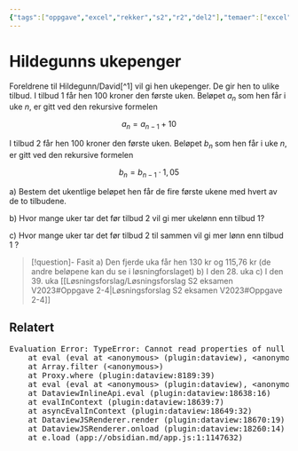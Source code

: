 ```yaml
---
{"tags":["oppgave","excel","rekker","s2","r2","del2"],"temaer":["excel","rekker"],"alias":["Davids ukepenger"],"del":2,"oppgave":4,"fag":["s2","r2"],"eksamen":"v23","dg-publish":true,"title":"Hildegunns ukepenger","date":"2023-05-29","modified":"2023-09-19","permalink":"/hildegunns-ukepenger/","dgPassFrontmatter":true}
---
```



# Hildegunns ukepenger
Foreldrene til Hildegunn/David[^1] vil gi hen ukepenger. De gir hen to ulike tilbud. I tilbud 1 får hen 100 kroner den første uken. Beløpet $a_{n}$ som hen får i uke $n$, er gitt ved den rekursive formelen

$$
a_{n}=a_{n-1}+10
$$

I tilbud 2 får hen 100 kroner den første uken. Beløpet $b_{n}$ som hen får i uke $n$, er gitt ved den rekursive formelen

$$
b_{n}=b_{n-1} \cdot 1,05
$$

a) Bestem det ukentlige beløpet hen får de fire første ukene med hvert av de to tilbudene.

b) Hvor mange uker tar det før tilbud 2 vil gi mer ukelønn enn tilbud 1?

c) Hvor mange uker tar det før tilbud 2 til sammen vil gi mer lønn enn tilbud 1 ?

>[!question]- Fasit
> a) Den fjerde uka får hen 130 kr og 115,76 kr (de andre beløpene kan du se i løsningforslaget)
> b) I den 28. uka
> c) I den 39. uka
> [[Løsningsforslag/Løsningsforslag S2 eksamen V2023#Oppgave 2-4\|Løsningsforslag S2 eksamen V2023#Oppgave 2-4]]

## Relatert

<pre class="dataview dataview-error">Evaluation Error: TypeError: Cannot read properties of null (reading 'contains')
    at eval (eval at &lt;anonymous&gt; (plugin:dataview), &lt;anonymous&gt;:35:47)
    at Array.filter (&lt;anonymous&gt;)
    at Proxy.where (plugin:dataview:8189:39)
    at eval (eval at &lt;anonymous&gt; (plugin:dataview), &lt;anonymous&gt;:35:28)
    at DataviewInlineApi.eval (plugin:dataview:18638:16)
    at evalInContext (plugin:dataview:18639:7)
    at asyncEvalInContext (plugin:dataview:18649:32)
    at DataviewJSRenderer.render (plugin:dataview:18670:19)
    at DataviewJSRenderer.onload (plugin:dataview:18260:14)
    at e.load (app://obsidian.md/app.js:1:1147632)</pre>